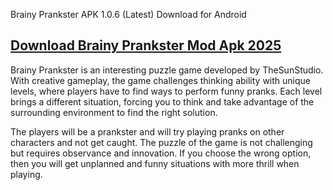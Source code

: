 Brainy Prankster APK 1.0.6 (Latest) Download for Android
## [Download Brainy Prankster Mod Apk 2025](https://get-free.click/download)
Brainy Prankster is an interesting puzzle game developed by TheSunStudio. With creative gameplay, the game challenges thinking ability with unique levels, where players have to find ways to perform funny pranks. Each level brings a different situation, forcing you to think and take advantage of the surrounding environment to find the right solution.

The players will be a prankster and will try playing pranks on other characters and not get caught. The puzzle of the game is not challenging but requires observance and innovation. If you choose the wrong option, then you will get unplanned and funny situations with more thrill when playing.

